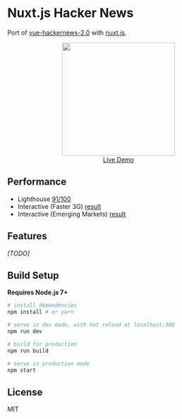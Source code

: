 # Nuxt.js Hacker News

Port of [vue-hackernews-2.0](https://github.com/vuejs/vue-hackernews-2.0) with [nuxt.js](https://github.com/nuxt/nuxt.js).

<p align="center">
  <a href="https://hn.nuxtjs.org" target="_blank">
    <img src="https://cloud.githubusercontent.com/assets/5158436/26766664/5694c26a-49ab-11e7-8789-049fd9161af5.png" width="256px">
    <br>
    Live Demo
  </a>
</p>

## Performance

- Lighthouse [91/100](https://www.webpagetest.org/lighthouse.php?test=170605_Y1_ZF&run=1)
- Interactive (Faster 3G) [result](https://www.webpagetest.org/result/170605_Y1_ZF)
- Interactive (Emerging Markets) [result](https://www.webpagetest.org/result/170605_EQ_144)

## Features

*[TODO]*

## Build Setup

**Requires Node.js 7+**

``` bash
# install dependencies
npm install # or yarn

# serve in dev mode, with hot reload at localhost:300
npm run dev

# build for production
npm run build

# serve in production mode
npm start
```

## License

MIT
